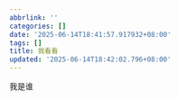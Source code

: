 ```yaml
---
abbrlink: ''
categories: []
date: '2025-06-14T18:41:57.917932+08:00'
tags: []
title: 我看看
updated: '2025-06-14T18:42:02.796+08:00'
---
```

我是谁
